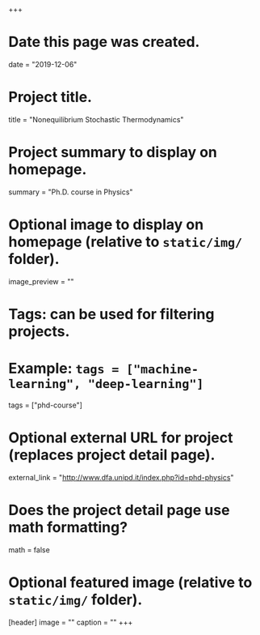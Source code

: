 +++
# Date this page was created.
date = "2019-12-06"

# Project title.
title = "Nonequilibrium Stochastic Thermodynamics"

# Project summary to display on homepage.
summary = "Ph.D. course in Physics"

# Optional image to display on homepage (relative to `static/img/` folder).
image_preview = ""

# Tags: can be used for filtering projects.
# Example: `tags = ["machine-learning", "deep-learning"]`
tags = ["phd-course"]

# Optional external URL for project (replaces project detail page).
external_link = "http://www.dfa.unipd.it/index.php?id=phd-physics"

# Does the project detail page use math formatting?
math = false

# Optional featured image (relative to `static/img/` folder).
[header]
image = ""
caption = ""
+++
